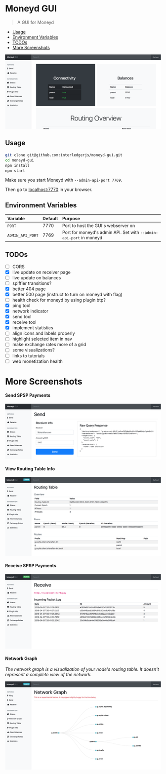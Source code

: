 # Moneyd GUI
> A GUI for Moneyd

- [Usage](#usage)
- [Environment Variables](#environment-variables)
- [TODOs](#todos)
- [More Screenshots](#more-screenshots)

![Status Page](./screenshots/status.png)

## Usage

```sh
git clone git@github.com:interledgerjs/moneyd-gui.git
cd moneyd-gui
npm install
npm start
```

Make sure you start Moneyd with `--admin-api-port 7769`.

Then go to [localhost:7770](http://localhost:7770) in your browser.

## Environment Variables

| Variable | Default | Purpose |
|:--|:--|:--|
| `PORT` | 7770 | Port to host the GUI's webserver on |
| `ADMIN_API_PORT` | 7769 | Port for moneyd's admin API. Set with `--admin-api-port` in moneyd |

## TODOs

- [ ] CORS
- [x] live update on receiver page
- [ ] live update on balances
- [ ] spiffier transitions?
- [x] better 404 page
- [x] better 500 page (instruct to turn on moneyd with flag)
- [ ] health check for moneyd by using plugin btp?
- [x] ping tool
- [x] network indicator
- [x] send tool
- [x] receive tool
- [x] implement statistics
- [ ] align icons and labels properly
- [ ] highlight selected item in nav
- [ ] make exchange rates more of a grid
- [ ] some visualizations?
- [ ] links to tutorials
- [ ] web monetization health

# More Screenshots

#### Send SPSP Payments

![Sending Page](./screenshots/send.png)

#### View Routing Table Info

![Routing Page](./screenshots/routing.png)

#### Receive SPSP Payments

![Receiving Page](./screenshots/receive.png)

#### Network Graph

_The network graph is a visualization of your node's routing table. It doesn't
represent a complete view of the network._

![Network Graph](./screenshots/graph.png)
